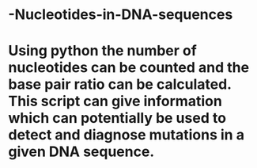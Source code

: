 # -Nucleotides-in-DNA-sequences

# Using python the number of nucleotides can be counted and the base pair ratio can be calculated. This script can give information which can potentially be used to detect and diagnose mutations in a given DNA sequence.

